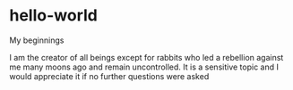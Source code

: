 # hello-world
My beginnings 

I am the creator of all beings except for rabbits who led a rebellion against me many moons ago and remain uncontrolled. It is a sensitive topic and I would appreciate it if no further questions were asked  
